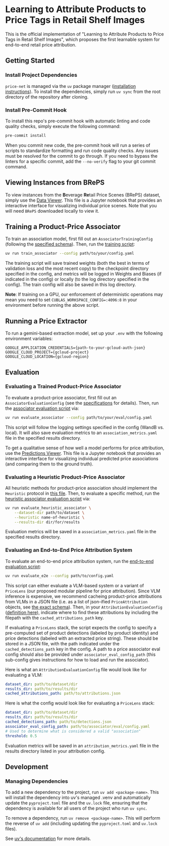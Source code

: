 # Learning to Attribute Products to Price Tags in Retail Shelf Images

This is the official implementation of "Learning to Attribute Products to Price Tags in Retail Shelf Images", which proposes the first learnable system for end-to-end retail price attribution.

## Getting Started

### Install Project Dependencies

`price-net` is managed via the `uv` package manager ([installation instructions](https://docs.astral.sh/uv/getting-started/installation/)). To install the dependencies, simply run `uv sync` from the root directory of the repository after cloning.

### Install Pre-Commit Hook

To install this repo's pre-commit hook with automatic linting and code quality checks, simply execute the following command:

```bash
pre-commit install
```

When you commit new code, the pre-commit hook will run a series of scripts to standardize formatting and run code quality checks. Any issues must be resolved for the commit to go through. If you need to bypass the linters for a specific commit, add the `--no-verify` flag to your git commit command.

## Viewing Instances from BRePS

To view instances from the **B**everage **Re**tail Price Scenes (BRePS) dataset, simply use the [Data Viewer](notebooks/data_viewer.ipynb). This file is a Jupyter notebook that provides an interactive interface for visualizing individual price scenes. Note that you will need `BRePS` downloaded locally to view it.

## Training a Product-Price Associator

To train an association model, first fill out an `AssociatorTrainingConfig` (following the [specified schema](src/price_net/configs.py)). Then, run the [training script](src/price_net/association/train.py):

```bash
uv run train_associator --config path/to/your/config.yaml
```

The training script will save trained weights (both the best in terms of validation loss and the most recent copy) to the checkpoint directory specified in the config, and metrics will be logged in Weights and Biases (if indicated in the config) or locally (to the log directory specified in the config). The train config will also be saved in this log directory.

**Note**: If training on a GPU, our enforcement of deterministic operations may mean you need to set `CUBLAS_WORKSPACE_CONFIG=:4096:8` in your environment before running the above script.

## Running a Price Extractor

To run a gemini-based extraction model, set up your `.env` with the following environment variables:

```dotenv
GOOGLE_APPLICATION_CREDENTIALS={path-to-your-gcloud-auth-json}
GOOGLE_CLOUD_PROJECT={gcloud-project}
GOOGLE_CLOUD_LOCATION={gcloud-region}
```

## Evaluation

### Evaluating a Trained Product-Price Associator

To evaluate a product-price associator, first fill out an `AssociatorEvaluationConfig` (see the [specifications](src/price_net/configs.py) for details). Then, run the [associator evaluation script](src/price_net/association/evaluate.py) via:

```bash
uv run evaluate_associator --config path/to/your/eval/config.yaml
```

This script will follow the logging settings specified in the config (WandB vs. local). It will also save evaluation metrics to an `association_metrics.yaml` file in the specified results directory.

To get a qualitative sense of how well a model performs for price attribution, use the [Predictions Viewer](notebooks/predictions_viewer.ipynb). This file is a Jupyter notebook that provides an interactive interface for visualizing individual predicted price associations (and comparing them to the ground truth).

### Evaluating a Heuristic Product-Price Associator

All heuristic methods for product-price association should implement the `Heuristic` protocol in [this file](src/price_net/association/heuristics.py). Then, to evaluate a specific method, run the [heuristic associator evaluation script](src/price_net/association/evaluate_heuristic.py) via:

```bash
uv run evaluate_heuristic_associator \
    --dataset-dir path/to/dataset \
    --heuristic name-of-heuristic \
    --results-dir dir/for/results
```

Evaluation metrics will be saved in a `association_metrics.yaml` file in the specified results directory.

### Evaluating an End-to-End Price Attribution System

To evaluate an end-to-end price attribution system, run the [end-to-end evaluation script](src/price_net/scripts/evaluate_e2e.py):

```bash
uv run evaluate_e2e --config path/to/config.yaml
```

This script can either evaluate a VLM-based system or a variant of `PriceLens` (our proposed modular pipeline for price attribution). Since VLM inference is expensive, we recommend cacheing product-price attributions from VLMs in a JSON file (i.e. as a list of json-ified `PriceAttribution` objects, see [the exact schema](src/price_net/schema.py)). Then, in your `AttributionEvaluationConfig` ([definition here](src/price_net/configs.py)), indicate where to find these attributions by including the filepath with the `cached_attributions_path` key.

If evaluating a `PriceLens` stack, the script expects the config to specify a pre-computed set of product detections (labeled by product identity) and price detections (labeled with an extracted price string). These should be stored in a JSON file, with the path indicated under the `cached_detections_path` key in the config. A path to a price associator eval config should also be provided under `associator_eval_config_path` (this sub-config gives instructions for how to load and run the associator).

Here is what an `AttributionEvaluationConfig` file would look like for evaluating a VLM:

```yaml
dataset_dir: path/to/dataset/dir
results_dir: path/to/results/dir
cached_attributions_path: path/to/attributions.json
```

Here is what the config would look like for evaluating a `PriceLens` stack:

```yaml
dataset_dir: path/to/dataset/dir
results_dir: path/to/results/dir
cached_detections_path: path/to/detections.json
associator_eval_config_path: path/to/associator/eval/config.yaml
# Used to determine what is considered a valid "association"
threshold: 0.5
```

Evaluation metrics will be saved in an `attribution_metrics.yaml` file in the results directory listed in your attribution config.

## Development

### Managing Dependencies

To add a new dependency to the project, run `uv add <package-name>`. This will install the dependency into uv's managed .venv and automatically update the `pyproject.toml` file and the `uv.lock` file, ensuring that the dependency is available for all users of the project who run `uv sync`.

To remove a dependency, run `uv remove <package-name>`. This will perform the reverse of `uv add` (including updating the `pyproject.toml` and `uv.lock` files).

See [uv's documentation](https://docs.astral.sh/uv/guides/projects/#managing-dependencies) for more details.
